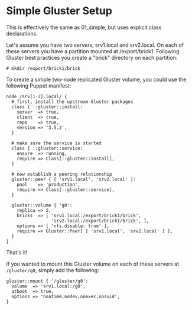 Simple Gluster Setup
====================
This is effectively the same as 01_simple, but uses explicit class declarations.

Let's assume you have two servers, srv1.local and srv2.local.  On each of these servers you have a partition mounted at /export/brick1.  Following Gluster best practices you create a "brick" directory on each partition:

    # mkdir /export/brick1/brick

To create a simple two-node replicated Gluster volume, you could use the following Puppet manifest:

    node /srv[1-2].local/ {
      # first, install the upstream Gluster packages
      class { ::gluster::install:
        server  => true,
        client  => true,
        repo    => true,
        version => '3.5.2',
      }

      # make sure the service is started
      class { ::gluster::service:
        ensure  => running,
        require => Class[::gluster::install],
      }

      # now establish a peering relationship
      gluster::peer { [ 'srv1.local', 'srv2.local' ]:
        pool    => 'production',
        require => Class[::gluster::service],
      }

      gluster::volume { 'g0':
        replica => 2,
        bricks  => [ 'srv1.local:/export/brick1/brick',
                     'srv2.local:/export/brick1/brick', ],
        options => [ 'nfs.disable: true' ],
        require => Gluster::Peer[ [ 'srv1.local', 'srv2.local' ] ],
      }
    }

That's it!

If you wanted to mount this Gluster volume on each of these servers at `/gluster/g0`, simply add the following:

    gluster::mount { '/gluster/g0':
      volume  => 'srv1.local:/g0',
      atboot  => true,
      options => 'noatime,nodev,noexec,nosuid',
    }

